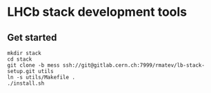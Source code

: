 # LHCb stack development tools

## Get started
```shell
mkdir stack
cd stack
git clone -b mess ssh://git@gitlab.cern.ch:7999/rmatev/lb-stack-setup.git utils
ln -s utils/Makefile .
./install.sh
```

## 

